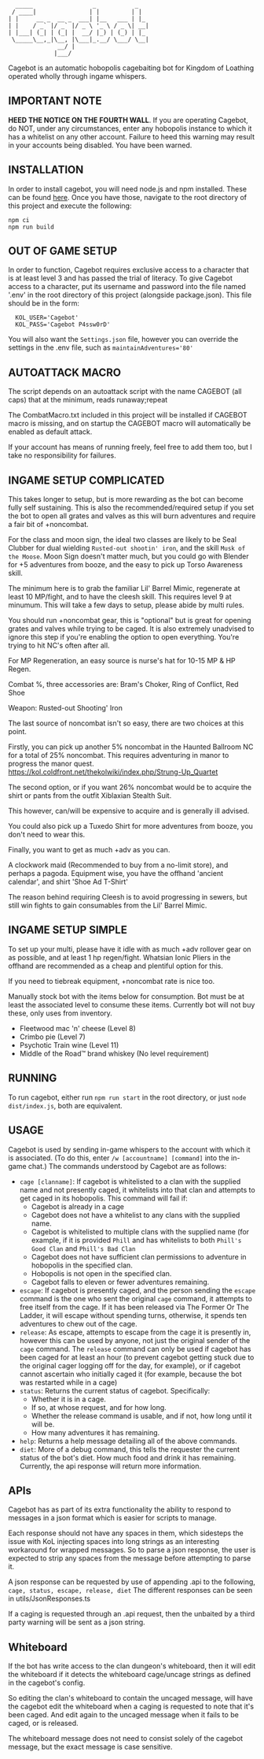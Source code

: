 ```
  _____                 _           _
 / ____|               | |         | |
| |     __ _  __ _  ___| |__   ___ | |_
| |    / _` |/ _` |/ _ \ '_ \ / _ \| __|
| |___| (_| | (_| |  __/ |_) | (_) | |_
 \_____\__,_|\__, |\___|_.__/ \___/ \__|
              __/ |
             |___/
```

Cagebot is an automatic hobopolis cagebaiting bot for Kingdom of Loathing
operated wholly through ingame whispers.

## IMPORTANT NOTE

**HEED THE NOTICE ON THE FOURTH WALL**. If you are operating Cagebot, do NOT, under any circumstances, enter any hobopolis instance to which it has a whitelist on any other account. Failure to heed this warning may result in your accounts being disabled. You have been warned.

## INSTALLATION

In order to install cagebot, you will need node.js and npm installed.
These can be found [here](https://docs.npmjs.com/downloading-and-installing-node-js-and-npm).
Once you have those, navigate to the root directory of this project and
execute the following:

```
npm ci
npm run build
```

## OUT OF GAME SETUP

In order to function, Cagebot requires exclusive access to a character
that is at least level 3 and has passed the trial of literacy. To give
Cagebot access to a character, put its username and password into the
file named '.env' in the root directory of this project (alongside
package.json). This file should be in the form:

```
  KOL_USER='Cagebot'
  KOL_PASS='Cagebot P4ssw0rD'
```

You will also want the `Settings.json` file, however you can override the settings in the .env file, such as `maintainAdventures='80'`

## AUTOATTACK MACRO

The script depends on an autoattack script with the name CAGEBOT (all caps) that at the minimum, reads runaway;repeat

The CombatMacro.txt included in this project will be installed if CAGEBOT macro is missing, and on startup the CAGEBOT macro will automatically be enabled as default attack.

If your account has means of running freely, feel free to add them too, but I take no responsibility for failures.

## INGAME SETUP COMPLICATED

This takes longer to setup, but is more rewarding as the bot can become fully self sustaining.
This is also the recommended/required setup if you set the bot to open all grates and valves as this will burn adventures and require a fair bit of +noncombat.

For the class and moon sign, the ideal two classes are likely to be Seal Clubber for dual wielding `Rusted-out shootin' iron`, and the skill `Musk of the Moose`.
Moon Sign doesn't matter much, but you could go with Blender for +5 adventures from booze, and the easy to pick up Torso Awareness skill.

The minimum here is to grab the familiar Lil' Barrel Mimic, regenerate at least 10 MP/fight, and to have the cleesh skill.
This requires level 9 at minumum. This will take a few days to setup, please abide by multi rules.

You should run +noncombat gear, this is "optional" but is great for opening grates and valves while trying to be caged.
It is also extremely unadvised to ignore this step if you're enabling the option to open everything. You're trying to hit NC's often after all.

For MP Regeneration, an easy source is nurse's hat for 10-15 MP & HP Regen.

Combat %, three accessories are: Bram's Choker, Ring of Conflict, Red Shoe

Weapon: Rusted-out Shooting' Iron

The last source of noncombat isn't so easy, there are two choices at this point.

Firstly, you can pick up another 5% noncombat in the Haunted Ballroom NC for a total of 25% noncombat. This requires adventuring in manor to progress the manor quest.
https://kol.coldfront.net/thekolwiki/index.php/Strung-Up_Quartet

The second option, or if you want 26% noncombat would be to acquire the shirt or pants from the outfit Xiblaxian Stealth Suit.

This however, can/will be expensive to acquire and is generally ill advised.

You could also pick up a Tuxedo Shirt for more adventures from booze, you don't need to wear this.

Finally, you want to get as much +adv as you can.

A clockwork maid (Recommended to buy from a no-limit store), and perhaps a pagoda. Equipment wise, you have the offhand 'ancient calendar', and shirt 'Shoe Ad T-Shirt'

The reason behind requiring Cleesh is to avoid progressing in sewers, but still win fights to gain consumables from the Lil' Barrel Mimic.

## INGAME SETUP SIMPLE

To set up your multi, please have it idle with as much +adv rollover gear
on as possible, and at least 1 hp regen/fight. Whatsian Ionic Pliers in
the offhand are recommended as a cheap and plentiful option for this.

If you need to tiebreak equipment, +noncombat rate is nice too.

Manually stock bot with the items below for consumption.
Bot must be at least the associated level to consume these items.
Currently bot will not buy these, only uses from inventory.

- Fleetwood mac 'n' cheese (Level 8)
- Crimbo pie (Level 7)
- Psychotic Train wine (Level 11)
- Middle of the Road™ brand whiskey (No level requirement)

## RUNNING

To run cagebot, either run `npm run start` in the root directory, or just `node dist/index.js`, both are equivalent.

## USAGE

Cagebot is used by sending in-game whispers to the account with which it is associated. (To do this, enter `/w [accountname] [command]` into the in-game chat.) The commands understood by Cagebot are as follows:

- `cage [clanname]`: If cagebot is whitelisted to a clan with the supplied name and not presently caged, it whitelists into that clan and attempts to get caged in its hobopolis. This command will fail if:
  - Cagebot is already in a cage
  - Cagebot does not have a whitelist to any clans with the supplied name.
  - Cagebot is whitelisted to multiple clans with the supplied name (for example, if it is provided `Phill` and has whitelists to both `Phill's Good Clan` and `Phill's Bad Clan`
  - Cagebot does not have sufficient clan permissions to adventure in hobopolis in the specified clan.
  - Hobopolis is not open in the specified clan.
  - Cagebot falls to eleven or fewer adventures remaining.
- `escape`: If cagebot is presently caged, and the person sending the `escape` command is the one who sent the original `cage` command, it attempts to free itself from the cage. If it has been released via The Former Or The Ladder, it will escape without spending turns, otherwise, it spends ten adventures to chew out of the cage.
- `release`: As escape, attempts to escape from the cage it is presently in, however this can be used by anyone, not just the original sender of the `cage` command. The `release` command can only be used if cagebot has been caged for at least an hour (to prevent cagebot getting stuck due to the original cager logging off for the day, for example), or if cagebot cannot ascertain who initially caged it (for example, because the bot was restarted while in a cage)
- `status`: Returns the current status of cagebot. Specifically:
  - Whether it is in a cage.
  - If so, at whose request, and for how long.
  - Whether the release command is usable, and if not, how long until it will be.
  - How many adventures it has remaining.
- `help`: Returns a help message detailing all of the above commands.
- `diet`: More of a debug command, this tells the requester the current status of the bot's diet. How much food and drink it has remaining. Currently, the api response will return more information.

## APIs

Cagebot has as part of its extra functionality the ability to respond to messages in a json format which is easier for scripts to manage.

Each response should not have any spaces in them, which sidesteps the issue with KoL injecting spaces into long strings as an interesting workaround for wrapped messages.
So to parse a json response, the user is expected to strip any spaces from the message before attempting to parse it.

A json response can be requested by use of appending .api to the following, `cage, status, escape, release, diet`
The different responses can be seen in utils/JsonResponses.ts

If a caging is requested through an .api request, then the unbaited by a third party warning will be sent as a json string.

## Whiteboard

If the bot has write access to the clan dungeon's whiteboard, then it will edit the whiteboard if it detects the whiteboard cage/uncage strings as defined in the cagebot's config.

So editing the clan's whiteboard to contain the uncaged message, will have the cagebot edit the whiteboard when a caging is requested to note that it's been caged. And edit again to the uncaged message when it fails to be caged, or is released.

The whiteboard message does not need to consist solely of the cagebot message, but the exact message is case sensitive.
